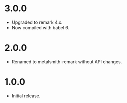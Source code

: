 # 3.0.0

* Upgraded to remark 4.x.
* Now compiled with babel 6.

# 2.0.0

* Renamed to metalsmith-remark without API changes.

# 1.0.0

* Initial release.
